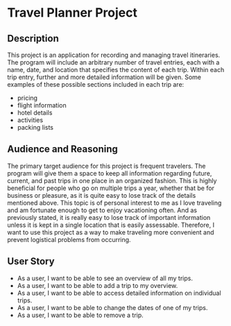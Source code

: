 # Travel Planner Project

## Description

This project is an application for recording and managing travel itineraries. 
The program will include an arbitrary number of travel entries, each with a name, date, and 
location that specifies the content of each trip. Within each trip entry, further and more 
detailed information will be given. Some examples of these possible sections included in each
trip are:
- pricing
- flight information
- hotel details
- activities
- packing lists

## Audience and Reasoning

The primary target audience for this project is frequent travelers. 
The program will give them a space to keep all information regarding future, current, and 
past trips in one place in an organized fashion. This is highly beneficial for people who go 
on multiple trips a year, whether that be for business or pleasure, as it is quite easy to
lose track of the details mentioned above. This topic is of personal interest to me as I love 
traveling and am fortunate enough to get to enjoy vacationing often. And as previously stated,
it is really easy to lose track of important information unless it is kept in a single location
that is easily assessable. Therefore, I want to use this project as a way to make traveling 
more convenient and prevent logistical problems from occurring.

## User Story
- As a user, I want to be able to see an overview of all my trips.
- As a user, I want to be able to add a trip to my overview.
- As a user, I want to be able to access detailed information on individual trips.
- As a user, I want to be able to change the dates of one of my trips.
- As a user, I want to be able to remove a trip.
